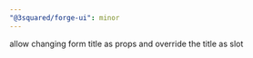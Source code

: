 ```yaml
---
"@3squared/forge-ui": minor
---
```


allow changing form title as props and override the title as slot
